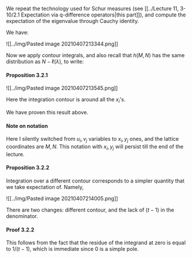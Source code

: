 We repeat the technology used for Schur measures (see [[../Lecture 11, 3-10/2.1 Expectation via q-difference operators|this part]]), and compute the expectation of the eigenvalue through Cauchy identity. 

We have:

![[../img/Pasted image 20210407213344.png]]

Now we apply contour integrals, and also recall that $h(M,N)$ has the same distribution as $N-\ell(\lambda)$, to write:

#### Proposition 3.2.1

![[../img/Pasted image 20210407213545.png]]

Here the integration contour is around all the $x_i$'s.

We have proven this result above.

#### Note on notation

Here I silently switched from $u_i,v_j$ variables to $x_i,y_j$ ones, and the lattice coordinates are $M,N$. This notation with $x_i,y_j$ will persist till the end of the lecture.

#### Proposition 3.2.2

Integration over a different contour corresponds to a simpler quantity that we take expectation of. Namely,

![[../img/Pasted image 20210407214005.png]]

There are two changes: different contour, and the lack of $(t-1)$ in the denominator.

#### Proof 3.2.2

This follows from the fact that the residue of the integrand at zero is equal to $1/(t-1)$, which is immediate since $0$ is a simple pole.